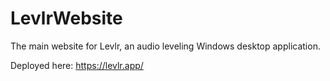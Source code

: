 # LevlrWebsite
The main website for Levlr, an audio leveling Windows desktop application.

Deployed here: https://levlr.app/
